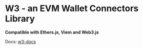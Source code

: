 # W3 - an EVM Wallet Connectors Library

**Compatible with Ethers.js, Viem and Web3.js**

Docs: [w3-docs](https://w3-docs.vercel.app/)
